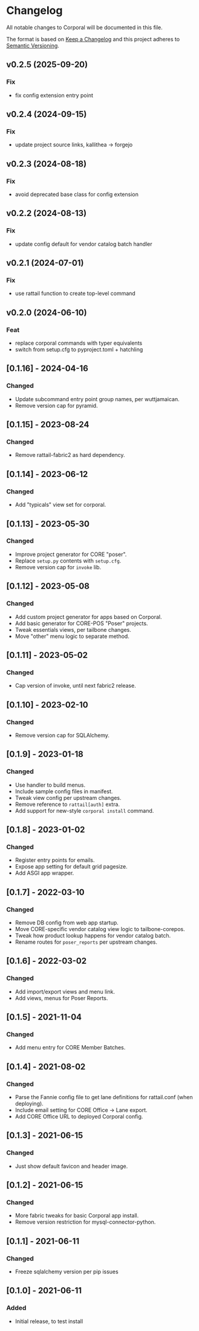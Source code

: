 
# Changelog
All notable changes to Corporal will be documented in this file.

The format is based on [Keep a Changelog](http://keepachangelog.com/en/1.0.0/)
and this project adheres to [Semantic Versioning](http://semver.org/spec/v2.0.0.html).

## v0.2.5 (2025-09-20)

### Fix

- fix config extension entry point

## v0.2.4 (2024-09-15)

### Fix

- update project source links, kallithea -> forgejo

## v0.2.3 (2024-08-18)

### Fix

- avoid deprecated base class for config extension

## v0.2.2 (2024-08-13)

### Fix

- update config default for vendor catalog batch handler

## v0.2.1 (2024-07-01)

### Fix

- use rattail function to create top-level command

## v0.2.0 (2024-06-10)

### Feat

- replace corporal commands with typer equivalents
- switch from setup.cfg to pyproject.toml + hatchling

## [0.1.16] - 2024-04-16
### Changed
- Update subcommand entry point group names, per wuttjamaican.
- Remove version cap for pyramid.

## [0.1.15] - 2023-08-24
### Changed
- Remove rattail-fabric2 as hard dependency.

## [0.1.14] - 2023-06-12
### Changed
- Add "typicals" view set for corporal.

## [0.1.13] - 2023-05-30
### Changed
- Improve project generator for CORE "poser".
- Replace `setup.py` contents with `setup.cfg`.
- Remove version cap for `invoke` lib.

## [0.1.12] - 2023-05-08
### Changed
- Add custom project generator for apps based on Corporal.
- Add basic generator for CORE-POS "Poser" projects.
- Tweak essentials views, per tailbone changes.
- Move "other" menu logic to separate method.

## [0.1.11] - 2023-05-02
### Changed
- Cap version of invoke, until next fabric2 release.

## [0.1.10] - 2023-02-10
### Changed
- Remove version cap for SQLAlchemy.

## [0.1.9] - 2023-01-18
### Changed
- Use handler to build menus.
- Include sample config files in manifest.
- Tweak view config per upstream changes.
- Remove reference to `rattail[auth]` extra.
- Add support for new-style `corporal install` command.

## [0.1.8] - 2023-01-02
### Changed
- Register entry points for emails.
- Expose app setting for default grid pagesize.
- Add ASGI app wrapper.

## [0.1.7] - 2022-03-10
### Changed
- Remove DB config from web app startup.
- Move CORE-specific vendor catalog view logic to tailbone-corepos.
- Tweak how product lookup happens for vendor catalog batch.
- Rename routes for `poser_reports` per upstream changes.

## [0.1.6] - 2022-03-02
### Changed
- Add import/export views and menu link.
- Add views, menus for Poser Reports.

## [0.1.5] - 2021-11-04
### Changed
- Add menu entry for CORE Member Batches.

## [0.1.4] - 2021-08-02
### Changed
- Parse the Fannie config file to get lane definitions for rattail.conf (when deploying).
- Include email setting for CORE Office -> Lane export.
- Add CORE Office URL to deployed Corporal config.

## [0.1.3] - 2021-06-15
### Changed
- Just show default favicon and header image.

## [0.1.2] - 2021-06-15
### Changed
- More fabric tweaks for basic Corporal app install.
- Remove version restriction for mysql-connector-python.

## [0.1.1] - 2021-06-11
### Changed
- Freeze sqlalchemy version per pip issues

## [0.1.0] - 2021-06-11
### Added
- Initial release, to test install
